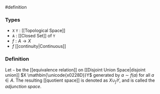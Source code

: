 #definition
### Types
- `X` `Y` : [[Topological Space]]
- `A` : [[Closed Set]] of `Y`
- $f : A \to X$
- $f$ [[continuity|Continuous]]
### Definition
Let `~` be the [[equivalence relation]] on [[Disjoint Union Space|disjoint union]] $X \mathbin{\unicode{x0228D}}Y$ generated by $a \sim f\left( a \right)$ for all $a \in A$. The resulting [[quotient space]] is denoted as $X \cup_{f}Y$, and is called the *adjunction space*.